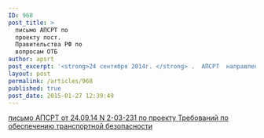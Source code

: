 ```yaml
---
ID: 968
post_title: >
  письмо АПСРТ по
  проекту пост.
  Правительства РФ по
  вопросам ОТБ
author: apsrt
post_excerpt: '<strong>24 сентября 2014г. </strong> .  АПСРТ  направлено письмо  в Минэкономразвития   России  за N 2-03-231 по его обращению с замечаниями и предложениями по подготовленному Минтрансом России уточненному проекту постановления Правительства РФ «Об утверждении Требований по обеспечению транспортной безопасности (в том числе требования к антитеррористической защищенности объектов (территорий), учитывающих уровни безопасности для различных категорий объектов транспортной инфраструктуры и транспортных средств морского и речного транспорта, включая Особенности исполнения Требований по обеспечению транспортной безопасности при создании, эксплуатации и использовании во внутренних морских водах, в территориальном море, исключительной экономической зоне, на континентальном шельфе Российской Федерации установок и сооружений, создаваемых на основе морской плавучей (передвижной) платформы». '
layout: post
permalink: /articles/968
published: true
post_date: 2015-01-27 12:39:49
---
```

[письмо АПСРТ от 24.09.14 N 2-03-231 по проекту Требований по обеспечению транспортной безопасности][1]

 [1]: http://www.apsrt.ru/wp-content/uploads/2015/01/письмо-АПСРТ-от-24.09.14-N-2-03-231-по-проекту-Требований-по-обеспечению-транспортной-безопасности.rtf